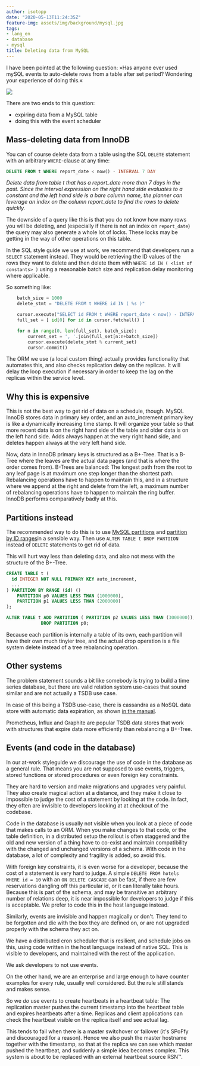 ```yaml
---
author: isotopp
date: "2020-05-13T11:24:35Z"
feature-img: assets/img/background/mysql.jpg
tags:
- lang_en
- database
- mysql
title: Deleting data from MySQL
---
```

I have been pointed at the following question: »Has anyone ever used mySQL events to auto-delete rows from a table after set period? Wondering your experience of doing this.«

[![](/uploads/2020/05/mysql-delete.png)](https://twitter.com/wsakaren/status/1260434965810085889)

There are two ends to this question:

- expiring data from a MySQL table
- doing this with the event scheduler

## Mass-deleting data from InnoDB

You can of course delete data from a table using the SQL `DELETE` statement with an arbitrary `WHERE`-clause at any time:

```sql
DELETE FROM t WHERE report_date < now() - INTERVAL 7 DAY
```

*Delete data from table t that has a report_date more than 7 days in the past. Since the interval expression on the right hand side evaluates to a constant and the left hand side is a bare column name, the planner can leverage an index on the column report_date to find the rows to delete quickly.*

The downside of a query like this is that you do not know how many rows you will be deleting, and (especially if there is not an index on `report_date`) the query may also generate a whole lot of locks. These locks may be getting in the way of other operations on this table.

In the SQL style guide we use at work, we recommend that developers run a `SELECT` statement instead. They would be retrieving the ID values of the rows they want to delete and then delete them with `WHERE id IN ( <list of constants> )` using a reasonable batch size and replication delay monitoring where applicable.

So something like:

```python
    batch_size = 1000
    delete_stmt = "DELETE FROM t WHERE id IN ( %s )"

    cursor.execute("SELECT id FROM t WHERE report_date < now() - INTERVAL 7 DAY")
    full_set = [ id[0] for id in cursor.fetchall() ]

    for n in range(0, len(full_set), batch_size):
        current_set = ', '.join(full_set[n:n+batch_size])
        cursor.execute(delete_stmt % current_set)
        cursor.commit()
```

The ORM we use (a local custom thing) actually provides functionality that automates this, and also checks replication delay on the replicas. It will delay the loop execution if necessary in order to keep the lag on the replicas within the service level.

## Why this is expensive

This is not the best way to get rid of data on a schedule, though. MySQL InnoDB stores data in primary key order, and an auto_increment primary key is like a dynamically increasing time stamp. It will organize your table so that more recent data is on the right hand side of the table and older data is on the left hand side. Adds always happen at the very right hand side, and deletes happen always at the very left hand side.

Now, data in InnoDB primary keys is structured as a B+-Tree. That is a B-Tree where the leaves are the actual data pages (and that is where the order comes from). B-Trees are balanced: The longest path from the root to any leaf page is at maximum one step longer than the shortest path. Rebalancing operations have to happen to maintain this, and in a structure where we append at the right and delete from the left, a maximum number of rebalancing operations have to happen to maintain the ring buffer. InnoDB performs comparatively badly at this.

## Partitions instead

The recommended way to do this is to use [MySQL partitions](https://dev.mysql.com/doc/refman/5.7/en/alter-table-partition-operations.html) and [partition by ID ranges](https://dev.mysql.com/doc/refman/5.7/en/partitioning-management-range-list.html)in a sensible way. Then use `ALTER TABLE t DROP PARTIION` instead of `DELETE` statements to get rid of data.

This will hurt way less than deleting data, and also not mess with the structure of the B+-Tree.

```sql
CREATE TABLE t (
  id INTEGER NOT NULL PRIMARY KEY auto_increment,
  ...
) PARTITION BY RANGE (id) ()
    PARTITION p0 VALUES LESS THAN (1000000),
    PARTITION p1 VALUES LESS THAN (2000000)
);

ALTER TABLE t ADD PARTITION ( PARTITION p2 VALUES LESS THAN (3000000)),
             DROP PARTITION p0;
```

Because each partition is internally a table of its own, each partition will have their own much tinyier tree, and the actual drop operation is a file system delete instead of a tree rebalancing operation.

## Other systems

The problem statement sounds a bit like somebody is trying to build a time series database, but there are valid relation system use-cases that sound similar and are not actually a TSDB use case.

In case of this being a TSDB use-case, there is cassandra as a NoSQL data store with automatic data expiration, as shown [in the manual](https://docs.datastax.com/en/cql-oss/3.3/cql/cql_using/useExpireExample.html).

Prometheus, Influx and Graphite are popular TSDB data stores that work with structures that expire data more efficiently than rebalancing a B+-Tree.

## Events (and code in the database)

In our at-work styleguide we discourage the use of code in the database as a general rule. That means you are not supposed to use events, triggers, stored functions or stored procedures or even foreign key constraints.

They are hard to version and make migrations and upgrades very painful. They also create magical action at a distance, and they make it close to impossible to judge the cost of a statement by looking at the code. In fact, they often are invisible to developers looking at at checkout of the codebase.

Code in the database is usually not visible when you look at a piece of code that makes calls to an ORM. When you make changes to that code, or the table definition, in a distributed setup the rollout is often staggered and the old and new version of a thing have to co-exist and maintain compatibility with the changed and unchanged versions of a schema. With code in the database, a lot of complexity and fragility is added, so avoid this.

With foreign key constraints, it is even worse for a developer, because the cost of a statement is very hard to judge. A simple `DELETE FROM hotels WHERE id = 10` with an `ON DELETE CASCADE` can be fast, if there are few reservations dangling off this particular id, or it can literally take hours. Because this is part of the schema, and may be transitive an arbitrary number of relations deep, it is near impossible for developers to judge if this is acceptable. We prefer to code this in the host language instead.

Similarly, events are invisible and happen magically or don't. They tend to be forgotten and die with the box they are defined on, or are not upgraded properly with the schema they act on.

We have a distributed cron scheduler that is resilient, and schedule jobs on this, using code written in the host language instead of native SQL. This is visible to developers, and maintained with the rest of the application.

We ask developers to not use events.

On the other hand, we are an enterprise and large enough to have counter examples for every rule, usually well considered. But the rule still stands and makes sense.

So we *do* use events to create heartbeats in a heartbeat table: The replication master pushes the current timestamp into the heartbeat table and expires heartbeats after a time. Replicas and client applications can check the heartbeat visible on the replica itself and see actual lag.

This tends to fail when there is a master switchover or failover (it's SPoFfy and discouraged for a reason). Hence we also push the master hostname together with the timestamp, so that at the replica we can see which master pushed the heartbeat, and suddenly a simple idea becomes complex. This system is about to be replaced with an external heartbeat source RSN™.
